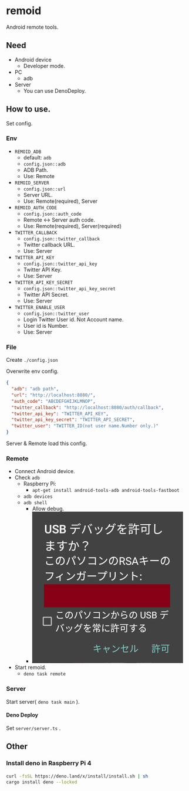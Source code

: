 # remoid

Android remote tools.

## Need

* Android device
  * Developer mode.
* PC
  * adb
* Server
  * You can use DenoDeploy.

## How to use.

Set config.

### Env

* `REMOID_ADB`
  * default: `adb`
  * `config.json::adb`
  * ADB Path.
  * Use: Remote
* `REMOID_SERVER`
  * `config.json::url`
  * Server URL.
  * Use: Remote(required), Server
* `REMOID_AUTH_CODE`
  * `config.json::auth_code`
  * Remote <-> Server auth code.
  * Use: Remote(required), Server(required)
* `TWITTER_CALLBACK`
  * `config.json::twitter_callback`
  * Twitter callback URL.
  * Use: Server
* `TWITTER_API_KEY`
  * `config.json::twitter_api_key`
  * Twitter API Key.
  * Use: Server
* `TWITTER_API_KEY_SECRET`
  * `config.json::twitter_api_key_secret`
  * Twitter API Secret.
  * Use: Server
* `TWITTER_ENABLE_USER`
  * `config.json::twitter_user`
  * Login Twitter User id. Not Account name.
  * User id is Number.
  * Use: Server

### File

Create `./config.json`

Overwrite env config.

```json
{
  "adb": "adb path",
  "url": "http://localhost:8080/",
  "auth_code": "ABCDEFGHIJKLMNOP",
  "twitter_callback": "http://localhost:8080/auth/callback",
  "twitter_api_key": "TWITTER_API_KEY",
  "twitter_api_key_secret": "TWITTER_API_SECRET",
  "twitter_user": "TWITTER_ID(not user name.Number only.)"
}
```

Server & Remote load this config.

### Remote

* Connect Android device.
* Check `adb`
  * Raspberry Pi:
    * `apt-get install android-tools-adb android-tools-fastboot`
  * `adb devices`
  * `adb shell`
    * Allow debug.
    * ![Allow debug](allow_debug.png)
* Start remoid.
  * `deno task remote`

### Server

Start server( `deno task main` ).

#### Deno Deploy

Set `server/server.ts` .

## Other

### Install deno in Raspberry Pi 4

```sh
curl -fsSL https://deno.land/x/install/install.sh | sh
cargo install deno --locked
```